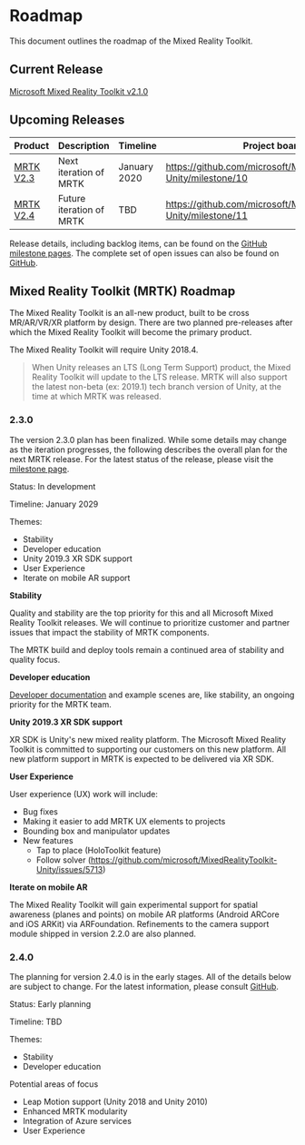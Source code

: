 # Roadmap

This document outlines the roadmap of the Mixed Reality Toolkit.

## Current Release

[Microsoft Mixed Reality Toolkit v2.1.0](https://github.com/Microsoft/MixedRealityToolkit-Unity/releases/tag/v2.1.0)

## Upcoming Releases

| Product | Description | Timeline | Project board |
| --- | --- | --- | --- |
| [MRTK V2.3](#230) | Next iteration of MRTK | January 2020 | https://github.com/microsoft/MixedRealityToolkit-Unity/milestone/10 |
| [MRTK V2.4](#240) | Future iteration of MRTK | TBD | https://github.com/microsoft/MixedRealityToolkit-Unity/milestone/11 |

Release details, including backlog items, can be found on the [GitHub milestone pages](https://github.com/Microsoft/MixedRealityToolkit-Unity/milestones). The complete set of open issues can also be found on [GitHub](https://github.com/microsoft/MixedRealityToolkit-Unity/issues).

## Mixed Reality Toolkit (MRTK) Roadmap

The Mixed Reality Toolkit is an all-new product, built to be cross MR/AR/VR/XR platform by design. There are two planned pre-releases after which the Mixed Reality Toolkit will become the primary product.

The Mixed Reality Toolkit will require Unity 2018.4.

> When Unity releases an LTS (Long Term Support) product, the Mixed Reality Toolkit will update to the LTS release. MRTK will also support the latest non-beta (ex: 2019.1) tech branch version of Unity, at the time at which MRTK was released.

### 2.3.0

The version 2.3.0 plan has been finalized. While some details may change as the iteration progresses, the following describes the overall plan for the next MRTK release. For the latest status of the release, please visit the [milestone page]( https://github.com/microsoft/MixedRealityToolkit-Unity/milestone/10).

Status: In development

Timeline: January 2029

Themes:

- Stability
- Developer education
- Unity 2019.3 XR SDK support
- User Experience
- Iterate on mobile AR support

**Stability**

Quality and stability are the top priority for this and all Microsoft Mixed Reality Toolkit releases. We will continue to prioritize customer and partner issues that impact the stability of MRTK components.

The MRTK build and deploy tools remain a continued area of stability and quality focus.

**Developer education**

[Developer documentation](https://microsoft.github.io/MixedRealityToolkit-Unity) and example scenes are, like stability, an ongoing priority for the MRTK team.

**Unity 2019.3 XR SDK support**

XR SDK is Unity's new mixed reality platform. The Microsoft Mixed Reality Toolkit is committed to supporting our customers on this new platform. All new platform support in MRTK is expected to be delivered via XR SDK.

**User Experience**

User experience (UX) work will include:

- Bug fixes
- Making it easier to add MRTK UX elements to projects
- Bounding box and manipulator updates
- New features
    - Tap to place (HoloToolkit feature)
    - Follow solver (https://github.com/microsoft/MixedRealityToolkit-Unity/issues/5713)

**Iterate on mobile AR**

The Mixed Reality Toolkit will gain experimental support for spatial awareness (planes and points) on mobile AR platforms (Android ARCore and iOS ARKit) via ARFoundation. Refinements to the camera support module shipped in version 2.2.0 are also planned.

### 2.4.0

The planning for version 2.4.0 is in the early stages. All of the details below are subject to change. For the latest information, please consult [GitHub](https://github.com/microsoft/MixedRealityToolkit-Unity/milestone/11).

Status: Early planning

Timeline: TBD

Themes:

- Stability
- Developer education

Potential areas of focus

- Leap Motion support (Unity 2018 and Unity 2010)
- Enhanced MRTK modularity
- Integration of Azure services
- User Experience
